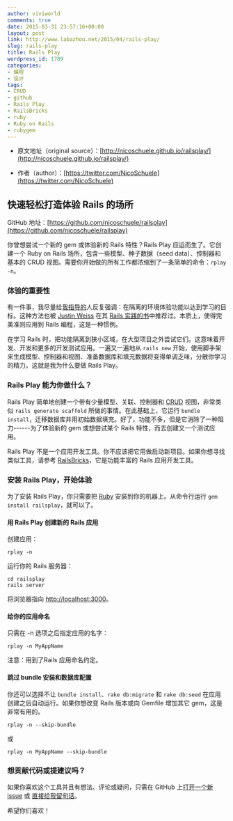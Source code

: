 ```yaml
---
author: viviworld
comments: true
date: 2015-03-31 23:57:16+00:00
layout: post
link: http://www.labazhou.net/2015/04/rails-play/
slug: rails-play
title: Rails Play
wordpress_id: 1789
categories:
- 编程
- 设计
tags:
- CRUD
- github
- Rails Play
- RailsBricks
- ruby
- Ruby on Rails
- rubygem
---
```



	
  * 原文地址（original source）：[http://nicoschuele.github.io/railsplay/](http://nicoschuele.github.io/railsplay/)

	
  * 作者（author）：[https://twitter.com/NicoSchuele](https://twitter.com/NicoSchuele)




## 快速轻松打造体验 Rails 的场所


GitHub 地址：[https://github.com/nicoschuele/railsplay](https://github.com/nicoschuele/railsplay)

你曾想尝试一个新的 gem 或体验新的 Rails 特性？Rails Play 应运而生了。它创建一个 Ruby on Rails 场所，包含一些模型、种子数据（seed data）、控制器和基本的 CRUD 视图。需要你开始做的所有工作都浓缩到了一条简单的命令：`rplay -n`。


### 体验的重要性


有一件事，我尽量给[我指导的](http://www.nicoschuele.com/training)人反复强调：在隔离的环境体验功能以达到学习的目标。这种方法也被 [Justin Weiss](https://twitter.com/justinweiss) 在其 [Rails 实践的书](https://www.justinweiss.com/practicing-rails/)中推荐过。本质上，使得完美准则应用到 Rails 编程，这是一种惯例。

在学习 Rails 时，把功能隔离到狭小区域，在大型项目之外尝试它们。这意味着开发、开发和更多的开发测试应用。一遍又一遍地从 `rails new` 开始，使用脚手架来生成模型、控制器和视图、准备数据库和填充数据将变得单调乏味，分散你学习的精力。这就是我为什么要做 Rails Play。


### Rails Play 能为你做什么？


Rails Play 简单地创建一个带有少量模型、关联、控制器和 [CRUD](http://en.wikipedia.org/wiki/Create,_read,_update_and_delete) 视图，非常类似 `rails generate scaffold` 所做的事情。在此基础上，它运行 `bundle install`，迁移数据库并用初始数据填充。好了，功能不多，但是它消除了一种阻力------为了体验新的 gem 或想尝试某个 Rails 特性，而去创建又一个测试应用。

Rails Play 不是一个应用开发工具。你不应该把它用做启动新项目。如果你想寻找类似工具，请参考 [RailsBricks](http://railsbricks.net/)，它是功能丰富的 Rails 应用开发工具。


### 安装 Rails Play，开始体验


为了安装 Rails Play，你只需要把 [Ruby](http://www.labazhou.net/2013/12/is-ruby-dying/) 安装到你的机器上。从命令行运行 `gem install railsplay`，就可以了。


#### 用 Rails Play 创建新的 Rails 应用


创建应用：

    
    rplay -n


运行你的 Rails 服务器：

    
    cd railsplay
    rails server


将浏览器指向 [http://localhost:3000](http://localhost:3000)。


#### 给你的应用命名


只需在 -n 选项之后指定应用的名字：

    
    rplay -n MyAppName


注意：用到了Rails 应用命名约定。


#### 跳过 bundle 安装和数据库配置


你还可以选择不让 `bundle install`、`rake db:migrate` 和 `rake db:seed` 在应用创建之后自动运行。如果你想改变 Rails 版本或向 Gemfile 增加其它 gem，这是非常有用的。

    
    rplay -n --skip-bundle


或

    
    rplay -n MyAppName --skip-bundle




### 想贡献代码或提建议吗？


如果你喜欢这个工具并且有想法、评论或疑问，只需在 GitHub 上[打开一个新 issue](https://github.com/nicoschuele/railsplay/issues) 或 [直接给我留句话](http://nicoschuele.com/contact)。

希望你们喜欢！
